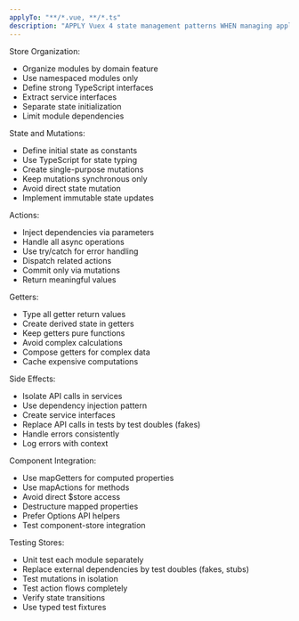 ```yaml
---
applyTo: "**/*.vue, **/*.ts"
description: "APPLY Vuex 4 state management patterns WHEN managing application state to ensure testability, maintainability, and proper separation of concerns in Vue applications"
---
```


Store Organization:
- Organize modules by domain feature
- Use namespaced modules only
- Define strong TypeScript interfaces
- Extract service interfaces
- Separate state initialization
- Limit module dependencies

State and Mutations:
- Define initial state as constants
- Use TypeScript for state typing
- Create single-purpose mutations
- Keep mutations synchronous only
- Avoid direct state mutation
- Implement immutable state updates

Actions:
- Inject dependencies via parameters
- Handle all async operations
- Use try/catch for error handling
- Dispatch related actions
- Commit only via mutations
- Return meaningful values

Getters:
- Type all getter return values
- Create derived state in getters
- Keep getters pure functions
- Avoid complex calculations
- Compose getters for complex data
- Cache expensive computations

Side Effects:
- Isolate API calls in services
- Use dependency injection pattern
- Create service interfaces
- Replace API calls in tests by test doubles (fakes)
- Handle errors consistently
- Log errors with context

Component Integration:
- Use mapGetters for computed properties
- Use mapActions for methods
- Avoid direct $store access
- Destructure mapped properties
- Prefer Options API helpers
- Test component-store integration

Testing Stores:
- Unit test each module separately
- Replace external dependencies by test doubles (fakes, stubs)
- Test mutations in isolation
- Test action flows completely
- Verify state transitions
- Use typed test fixtures